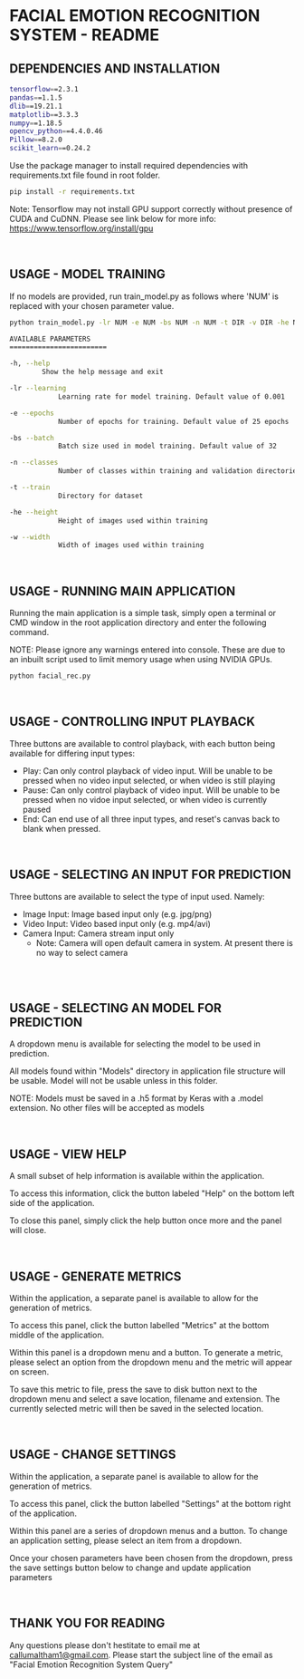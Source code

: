 # FACIAL EMOTION RECOGNITION SYSTEM - README

## DEPENDENCIES AND INSTALLATION
```bash
tensorflow==2.3.1
pandas==1.1.5
dlib==19.21.1
matplotlib==3.3.3
numpy==1.18.5
opencv_python==4.4.0.46
Pillow==8.2.0
scikit_learn==0.24.2

```

Use the package manager to install required dependencies with requirements.txt file found in root folder.

```bash
pip install -r requirements.txt
```

Note: Tensorflow may not install GPU support correctly without presence of CUDA and CuDNN. Please see link below for more info:
https://www.tensorflow.org/install/gpu

<br />

## USAGE - MODEL TRAINING

If no models are provided, run train_model.py as follows where 'NUM' is replaced with your chosen parameter value.

```bash
python train_model.py -lr NUM -e NUM -bs NUM -n NUM -t DIR -v DIR -he NUM -w NUM
```

```bash
AVAILABLE PARAMETERS
========================

-h, --help 
        Show the help message and exit

-lr --learning
            Learning rate for model training. Default value of 0.001

-e --epochs
            Number of epochs for training. Default value of 25 epochs

-bs --batch
            Batch size used in model training. Default value of 32

-n --classes   
            Number of classes within training and validation directories

-t --train
            Directory for dataset

-he --height
            Height of images used within training

-w --width
            Width of images used within training

```
<br />

## USAGE - RUNNING MAIN APPLICATION

Running the main application is a simple task, simply open a terminal or CMD window in the root application directory and enter the following command.

NOTE: Please ignore any warnings entered into console. These are due to an inbuilt script used to limit memory usage when using NVIDIA GPUs.

```bash
python facial_rec.py
```
<br />

## USAGE - CONTROLLING INPUT PLAYBACK

Three buttons are available to control playback, with each button being available for differing input types:
- Play: Can only control playback of video input. Will be unable to be pressed when no video input selected, or when video is still playing
- Pause: Can only control playback of video input. Will be unable to be pressed when no vidoe input selected, or when video is currently paused
- End: Can end use of all three input types, and reset's canvas back to blank when pressed.

<br />

## USAGE - SELECTING AN INPUT FOR PREDICTION

Three buttons are available to select the type of input used. Namely:
- Image Input: Image based input only (e.g. jpg/png)
- Video Input: Video based input only (e.g. mp4/avi)
- Camera Input: Camera stream input only 
    - Note: Camera will open default camera in system. At present there is no way to select camera

<br />

<br />

## USAGE - SELECTING AN MODEL FOR PREDICTION

A dropdown menu is available for selecting the model to be used in prediction.

All models found within "Models" directory in application file structure will be usable. Model will not be usable unless in this folder.

NOTE: Models must be saved in a .h5 format by Keras with a .model extension. No other files will be accepted as models

<br />

## USAGE - VIEW HELP

A small subset of help information is available within the application.

To access this information, click the button labeled "Help" on the bottom left side of the application.

To close this panel, simply click the help button once more and the panel will close.

<br />

## USAGE - GENERATE METRICS

Within the application, a separate panel is available to allow for the generation of metrics.

To access this panel, click the button labelled "Metrics" at the bottom middle of the application.

Within this panel is a dropdown menu and a button. To generate a metric, please select an option from the dropdown menu and the metric will appear on screen.

To save this metric to file, press the save to disk button next to the dropdown menu and select a save location, filename and extension. The currently selected metric will then be saved in the selected location.

<br />

## USAGE - CHANGE SETTINGS

Within the application, a separate panel is available to allow for the generation of metrics.

To access this panel, click the button labelled "Settings" at the bottom right of the application.

Within this panel are a series of dropdown menus and a button. To change an application setting, please select an item from a dropdown.

Once your chosen parameters have been chosen from the dropdown, press the save settings button below to change and update application parameters

<br />

## THANK YOU FOR READING

Any questions please don't hestitate to email me at callumaltham1@gmail.com. Please start the subject line of the email as "Facial Emotion Recognition System Query" 

<br />